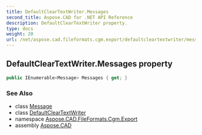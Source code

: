 ```yaml
---
title: DefaultClearTextWriter.Messages
second_title: Aspose.CAD for .NET API Reference
description: DefaultClearTextWriter property. 
type: docs
weight: 20
url: /net/aspose.cad.fileformats.cgm.export/defaultcleartextwriter/messages/
---
```

## DefaultClearTextWriter.Messages property

```csharp
public IEnumerable<Message> Messages { get; }
```

### See Also

* class [Message](../../../aspose.cad.fileformats.cgm/message/)
* class [DefaultClearTextWriter](../)
* namespace [Aspose.CAD.FileFormats.Cgm.Export](../../defaultcleartextwriter/)
* assembly [Aspose.CAD](../../../)


